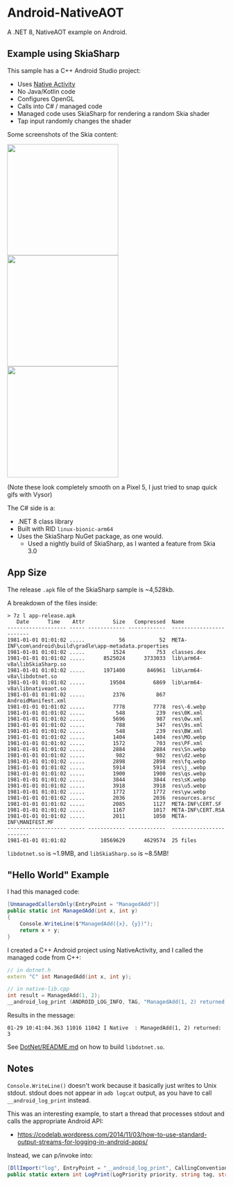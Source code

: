 # Android-NativeAOT

A .NET 8, NativeAOT example on Android.

## Example using SkiaSharp

This sample has a C++ Android Studio project:

* Uses [Native Activity](https://developer.android.com/ndk/samples/sample_na)
* No Java/Kotlin code
* Configures OpenGL
* Calls into C# / managed code
* Managed code uses SkiaSharp for rendering a random Skia shader
* Tap input randomly changes the shader

Some screenshots of the Skia content:

<img width="256" src="docs/screenshot1.gif" />
<img width="256" src="docs/screenshot2.gif" />
<img width="256" src="docs/screenshot3.gif" />

(Note these look completely smooth on a Pixel 5, I just tried to snap quick gifs with Vysor)

The C# side is a:

* .NET 8 class library
* Built with RID `linux-bionic-arm64`
* Uses the SkiaSharp NuGet package, as one would.
  * Used a nightly build of SkiaSharp, as I wanted a feature from Skia 3.0

## App Size

The release `.apk` file of the SkiaSharp sample is ~4,528kb.

A breakdown of the files inside:

```
> 7z l app-release.apk
   Date      Time    Attr         Size   Compressed  Name
------------------- ----- ------------ ------------  ------------------------
1981-01-01 01:01:02 .....           56           52  META-INF\com\android\build\gradle\app-metadata.properties
1981-01-01 01:01:02 .....         1524          753  classes.dex
1981-01-01 01:01:02 .....      8525024      3733033  lib\arm64-v8a\libSkiaSharp.so
1981-01-01 01:01:02 .....      1971400       846961  lib\arm64-v8a\libdotnet.so
1981-01-01 01:01:02 .....        19504         6869  lib\arm64-v8a\libnativeaot.so
1981-01-01 01:01:02 .....         2376          867  AndroidManifest.xml
1981-01-01 01:01:02 .....         7778         7778  res\-6.webp
1981-01-01 01:01:02 .....          548          239  res\0K.xml
1981-01-01 01:01:02 .....         5696          987  res\0w.xml
1981-01-01 01:01:02 .....          788          347  res\9s.xml
1981-01-01 01:01:02 .....          548          239  res\BW.xml
1981-01-01 01:01:02 .....         1404         1404  res\MO.webp
1981-01-01 01:01:02 .....         1572          703  res\PF.xml
1981-01-01 01:01:02 .....         2884         2884  res\Sn.webp
1981-01-01 01:01:02 .....          982          982  res\d2.webp
1981-01-01 01:01:02 .....         2898         2898  res\fq.webp
1981-01-01 01:01:02 .....         5914         5914  res\j_.webp
1981-01-01 01:01:02 .....         1900         1900  res\qs.webp
1981-01-01 01:01:02 .....         3844         3844  res\sK.webp
1981-01-01 01:01:02 .....         3918         3918  res\u5.webp
1981-01-01 01:01:02 .....         1772         1772  res\yw.webp
1981-01-01 01:01:02 .....         2036         2036  resources.arsc
1981-01-01 01:01:02 .....         2085         1127  META-INF\CERT.SF
1981-01-01 01:01:02 .....         1167         1017  META-INF\CERT.RSA
1981-01-01 01:01:02 .....         2011         1050  META-INF\MANIFEST.MF
------------------- ----- ------------ ------------  ------------------------
1981-01-01 01:01:02           10569629      4629574  25 files
```

`libdotnet.so` is ~1.9MB, and `libSkiaSharp.so` is ~8.5MB!

## "Hello World" Example

I had this managed code:

```csharp
[UnmanagedCallersOnly(EntryPoint = "ManagedAdd")]
public static int ManagedAdd(int x, int y)
{
    Console.WriteLine($"ManagedAdd({x}, {y})");
    return x + y;
}
```

I created a C++ Android project using NativeActivity, and I called the managed
code from C++:

```c++
// in dotnet.h
extern "C" int ManagedAdd(int x, int y);

// in native-lib.cpp
int result = ManagedAdd(1, 2);
__android_log_print (ANDROID_LOG_INFO, TAG, "ManagedAdd(1, 2) returned: %i", result);
```

Results in the message:

```log
01-29 10:41:04.363 11016 11042 I Native  : ManagedAdd(1, 2) returned: 3
```

See [DotNet/README.md](DotNet/README.md) on how to build `libdotnet.so`.

## Notes

`Console.WriteLine()` doesn't work because it basically just writes to Unix stdout. stdout does not appear in `adb logcat` output, as you have to call `__android_log_print` instead.

This was an interesting example, to start a thread that processes stdout and calls the appropriate Android API:

* https://codelab.wordpress.com/2014/11/03/how-to-use-standard-output-streams-for-logging-in-android-apps/

Instead, we can p/invoke into:

```csharp
[DllImport("log", EntryPoint = "__android_log_print", CallingConvention = CallingConvention.Cdecl)]
public static extern int LogPrint(LogPriority priority, string tag, string format);
```
